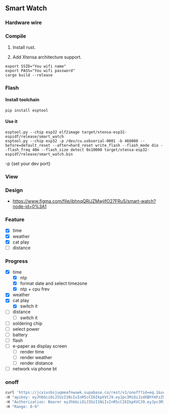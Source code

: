 ## Smart Watch
### Hardware wire

### Compile
1. Install rust.

2. Add Xtensa architecture support.

```
export SSID="You wifi name"
export PASS="You wifi password"
cargo build --release
```
### Flash
#### Install toolchain
```
pip install esptool
```
#### Use it
```
esptool.py --chip esp32 elf2image target/xtensa-esp32-espidf/release/smart_watch
esptool.py --chip esp32 -p /dev/cu.usbserial-0001 -b 460800 --before=default_reset --after=hard_reset write_flash --flash_mode dio --flash_freq 40m --flash_size detect 0x10000 target/xtensa-esp32-espidf/release/smart_watch.bin
```
-p {set your dev port}

### View

### Design
- https://www.figma.com/file/ibhnqQRiJZMwjifO27FRu5/smart-watch?node-id=0%3A1

### Feature

- [x] time
- [x] weather
- [x] cat play
- [ ] distance

### Progress

- [x] time
    - [x] ntp
    - [x] format date and select timezone
    - [x] ntp + cpu frev
- [x] weather
- [x] cat play
    - [x] switch it
- [ ] distance
    - [ ] switch it
- [ ] soldering chip
- [ ] select power
- [ ] battery
- [ ] flash
- [ ] e-paper as display screen
    - [ ] render time
    - [ ] render weather
    - [ ] render distance
- [ ] network via phone bt

### onoff

```bash
curl 'https://jcxivsbsjuqmeafnwuwk.supabase.co/rest/v1/onoff?id=eq.1&select=*' \
-H "apikey: eyJhbGciOiJIUzI1NiIsInR5cCI6IkpXVCJ9.eyJpc3MiOiJzdXBhYmFzZSIsInJlZiI6ImpjeGl2c2JzanVxbWVhZm53dXdrIiwicm9sZSI6ImFub24iLCJpYXQiOjE2NDcwNjYwOTEsImV4cCI6MTk2MjY0MjA5MX0.YP7o3MKM7sxsNioyuVuVqTIgdgJbKz638njLOnT9DRA" \
-H "Authorization: Bearer eyJhbGciOiJIUzI1NiIsInR5cCI6IkpXVCJ9.eyJpc3MiOiJzdXBhYmFzZSIsInJlZiI6ImpjeGl2c2JzanVxbWVhZm53dXdrIiwicm9sZSI6ImFub24iLCJpYXQiOjE2NDcwNjYwOTEsImV4cCI6MTk2MjY0MjA5MX0.YP7o3MKM7sxsNioyuVuVqTIgdgJbKz638njLOnT9DRA" \
-H "Range: 0-9"
```